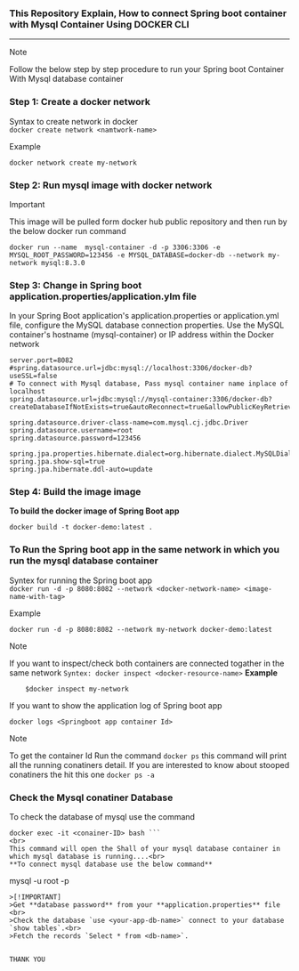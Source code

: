 ### This Repository Explain, How to connect Spring boot container with Mysql Container Using  DOCKER CLI
---

> [!NOTE]
Follow the below step by step procedure to run your Spring boot Container With Mysql database container

### Step 1: Create a docker network
Syntax to create  network in docker <br>
`docker create network <namtwork-name>`<br>

Example

```
docker network create my-network
```

### Step 2:  Run mysql image with docker network
>[!IMPORTANT]
>This image will be pulled form docker hub public repository and then run by the below docker run command
```
docker run --name  mysql-container -d -p 3306:3306 -e MYSQL_ROOT_PASSWORD=123456 -e MYSQL_DATABASE=docker-db --network my-network mysql:8.3.0

```

### Step 3: Change in Spring boot application.properties/application.ylm file
  In your Spring Boot application's application.properties or application.yml file, configure the MySQL database connection properties. Use the MySQL container's hostname (mysql-container) or IP address within the Docker network
```
server.port=8082
#spring.datasource.url=jdbc:mysql://localhost:3306/docker-db?useSSL=false
# To connect with Mysql database, Pass mysql container name inplace of localhost
spring.datasource.url=jdbc:mysql://mysql-container:3306/docker-db?createDatabaseIfNotExists=true&autoReconnect=true&allowPublicKeyRetrieval=true&useSSL=false

spring.datasource.driver-class-name=com.mysql.cj.jdbc.Driver
spring.datasource.username=root
spring.datasource.password=123456

spring.jpa.properties.hibernate.dialect=org.hibernate.dialect.MySQLDialect
spring.jpa.show-sql=true
spring.jpa.hibernate.ddl-auto=update
```
### Step 4: Build the image image
**To build the docker image of Spring Boot app** <br>
``` 
docker build -t docker-demo:latest .
```
### To Run the Spring boot app in the same network in which you run the mysql database container
Syntex for  running the Spring boot app <br>
`docker run -d -p 8080:8082 --network <docker-network-name> <image-name-with-tag>`<br>

Example <br>
```
docker run -d -p 8080:8082 --network my-network docker-demo:latest
```
>[!NOTE]
>If you want to inspect/check both containers are connected togather in the same network
` Syntex:
    docker inspect <docker-resource-name>
`
**Example** <br>
```
    $docker inspect my-network
```

If you want to show the application log of Spring boot app <br>
```
docker logs <Springboot app container Id>
```
>[!NOTE]
>To get the container Id
>Run the command `docker ps` this command will print all the running conatiners detail. If you are interested to know about stooped conatiners the hit this one `docker ps -a`

### Check the Mysql conatiner Database
To  check the database of mysql use the command 
```
docker exec -it <conainer-ID> bash ```
<br>
This command will open the Shall of your mysql database container in which mysql database is running....<br>
**To connect mysql database use the below command**
```
 mysql -u root -p
```
>[!IMPORTANT]
>Get **database password** from your **application.properties** file <br>
>Check the database `use <your-app-db-name>` connect to your database `show tables`.<br>
>Fetch the records `Select * from <db-name>`.


THANK YOU






